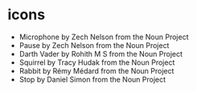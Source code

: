 # icons
 - Microphone by Zech Nelson from the Noun Project
 - Pause by Zech Nelson from the Noun Project
 - Darth Vader by Rohith M S from the Noun Project
 - Squirrel by Tracy Hudak from the Noun Project
 - Rabbit by Rémy Médard from the Noun Project
 - Stop by Daniel Simon from the Noun Project
